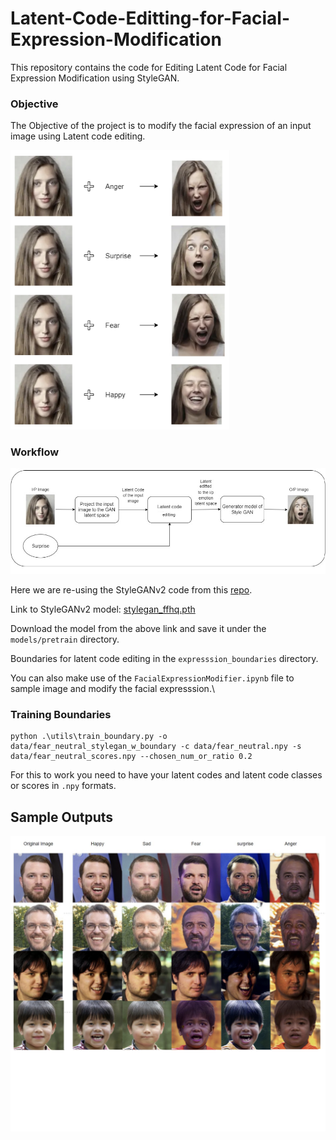# Latent-Code-Editting-for-Facial-Expression-Modification

This repository contains the code for Editing Latent Code for Facial Expression Modification using StyleGAN.

### Objective

The Objective of the project is to modify the facial expression of an input image using Latent code editing.

<img src="https://github.com/charan250498/Latent-Code-Editting-for-Facial-Expression-Modification/blob/main/img/inputoutput.png" width="350">

### Workflow

<img src="https://github.com/charan250498/Latent-Code-Editting-for-Facial-Expression-Modification/blob/main/img/workflow.jpg">

Here we are re-using the StyleGANv2 code from this [repo](https://github.com/NVlabs/stylegan2-ada-pytorch).

Link to StyleGANv2 model: [stylegan_ffhq.pth](https://drive.google.com/file/d/1H1QscKLyMuy3IxPypaMe-8HJf1A3Hat_/view?usp=sharing)

Download the model from the above link and save it under the ```models/pretrain``` directory.

Boundaries for latent code editing in the ```expresssion_boundaries``` directory.

You can also make use of the ```FacialExpressionModifier.ipynb``` file to sample image and modify the facial expresssion.\

### Training Boundaries

```
python .\utils\train_boundary.py -o data/fear_neutral_stylegan_w_boundary -c data/fear_neutral.npy -s data/fear_neutral_scores.npy --chosen_num_or_ratio 0.2
```

For this to work you need to have your latent codes and latent code classes or scores in ```.npy``` formats.

## Sample Outputs

<img src="https://github.com/charan250498/Latent-Code-Editting-for-Facial-Expression-Modification/blob/main/img/output.png" width="750">
